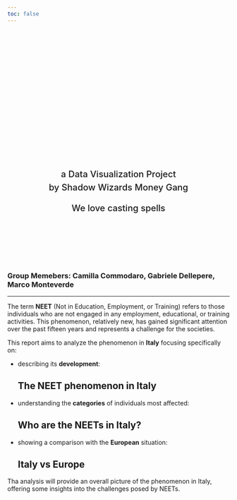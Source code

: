 ```yaml
---
toc: false
---
```


<div class="hero">
  <h1>NEET in Italy </h1>
  <br>
  <h2> a Data Visualization Project</h2>
  <h2>by Shadow Wizards Money Gang </h2>
  <br>
  <h2>We love casting spells</h2>
</div>

<h3>Group Memebers: Camilla Commodaro, Gabriele Dellepere, Marco Monteverde</h3>


---
The term <b>NEET</b> (Not in Education, Employment, or Training) refers to those individuals who are not engaged in any 
employment, educational, or training activities.
This phenomenon, relatively new, has gained significant attention over the past fifteen years and represents a challenge
for the societies.

This report aims to analyze the phenomenon in <b>Italy</b> focusing specifically on:

* describing its <b>development</b>:<h2><a href="neet1">The NEET phenomenon in Italy</a></h2>
* understanding the <b>categories</b> of individuals most affected:<h2><a href="neet2">Who are the NEETs in Italy?</a></h2>
* showing a comparison with the <b>European</b> situation: <h2><a href="neet3">Italy vs Europe</a></h2>

Tha analysis will provide an overall picture of the phenomenon in Italy, offering some insights 
into the challenges posed by NEETs.

<style>

.hero {
  display: flex;
  flex-direction: column;
  align-items: center;
  font-family: var(--sans-serif);
  margin: 4rem 0 8rem;
  text-wrap: balance;
  text-align: center;
}

.hero h1 {
  margin: 1rem 0;
  padding: 1rem 0;
  max-width: none;
  font-size: 14vw;
  font-weight: 900;
  line-height: 1;
  background: linear-gradient(30deg, var(--theme-foreground-focus), currentColor);
  -webkit-background-clip: text;
  -webkit-text-fill-color: transparent;
  background-clip: text;
}

.hero h2 {
  margin: 0;
  max-width: 34em;
  font-size: 20px;
  font-style: initial;
  font-weight: 500;
  line-height: 1.5;
  color: var(--theme-foreground-muted);
}

h2 {
  width: 100%;
}

button {
  float: right;
  padding: 10px;
  cursor: pointer;
  color: white;
  background: rgb(30,30,30);
  border-radius: 5px;
}

a {
  text-decoration: none;
}

h3 {
  max-width: 100%;
}

@media (min-width: 640px) {
  .hero h1 {
    font-size: 90px;
  }
}

</style>
